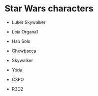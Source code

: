 # Star Wars characters

- Luker Skywalker

- Leia Organa1

- Han Solo

- Chewbacca

- Skywalker

- Yoda 

- C3PO

- R3D2
